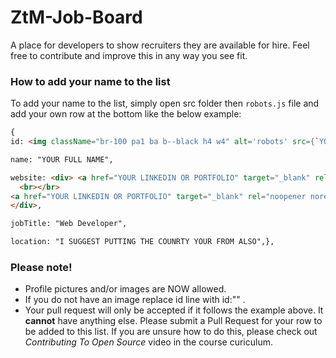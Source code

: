 # ZtM-Job-Board

A place for developers to show recruiters they are available for hire. Feel free to contribute and improve this in any way you see fit.

### How to add your name to the list
To add your name to the list, simply open src folder then `robots.js` file and add your own row at the bottom like the below example:
```html
{
id: <img className="br-100 pa1 ba b--black h4 w4" alt='robots' src={`YOUR IMG LINK HERE ` }/>,

name: "YOUR FULL NAME",

website: <div> <a href="YOUR LINKEDIN OR PORTFOLIO" target="_blank" rel="noopener noreferrer">Portfolio Site</a>
  <br></br>
<a href="YOUR LINKEDIN OR PORTFOLIO" target="_blank" rel="noopener noreferrer">Linkedin</a>
</div>,

jobTitle: "Web Developer",

location: "I SUGGEST PUTTING THE COUNRTY YOUR FROM ALSO",},

```
### Please note! 
- Profile pictures and/or images are NOW allowed.
- If you do not have an image replace id line with id:"" .
- Your pull request will only be accepted if it follows the example above. It <strong>cannot</strong> have anything else.
Please submit a Pull Request for your row to be added to this list. If you are unsure how to do this, please check out *Contributing To Open Source* video in the course curiculum. 
